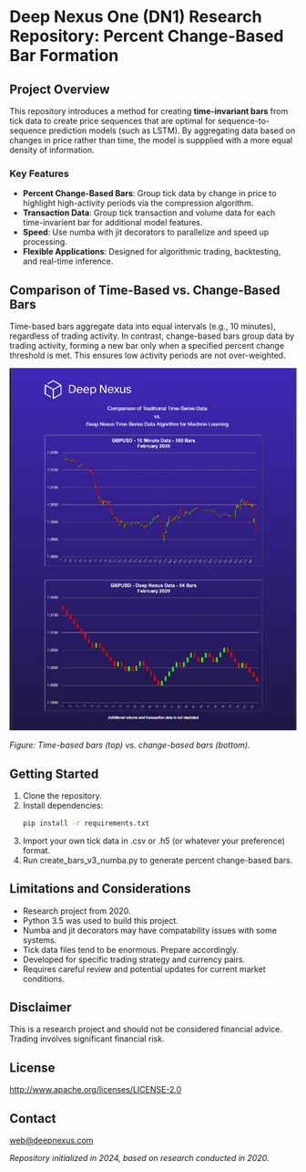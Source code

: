 # Deep Nexus One (DN1) Research Repository: Percent Change-Based Bar Formation

## Project Overview

This repository introduces a method for creating **time-invariant bars** from tick data to create price sequences that are optimal for sequence-to-sequence prediction models (such as LSTM). By aggregating data based on changes in price rather than time, the model is suppplied with a more equal density of information.

### Key Features
- **Percent Change-Based Bars**: Group tick data by change in price to highlight high-activity periods via the compression algorithm.
- **Transaction Data**: Group tick transaction and volume data for each time-invarient bar for additional model features.
- **Speed**: Use numba with jit decorators to parallelize and speed up processing.
- **Flexible Applications**: Designed for algorithmic trading, backtesting, and real-time inference.

## Comparison of Time-Based vs. Change-Based Bars

Time-based bars aggregate data into equal intervals (e.g., 10 minutes), regardless of trading activity. In contrast, change-based bars group data by trading activity, forming a new bar only when a specified percent change threshold is met. This ensures low activity periods are not over-weighted.

![Comparison of Time-Based and Change-Based Bars](docs/Comparison_Time_Invariant_Bars.png)

*Figure: Time-based bars (top) vs. change-based bars (bottom).*


## Getting Started
1. Clone the repository.
2. Install dependencies:
   ```bash
   pip install -r requirements.txt
3. Import your own tick data in .csv or .h5 (or whatever your preference) format.
4. Run create_bars_v3_numba.py to generate percent change-based bars.


## Limitations and Considerations
- Research project from 2020.
- Python 3.5 was used to build this project.
- Numba and jit decorators may have compatability issues with some systems.
- Tick data files tend to be enormous. Prepare accordingly.
- Developed for specific trading strategy and currency pairs.
- Requires careful review and potential updates for current market conditions.

## Disclaimer
This is a research project and should not be considered financial advice. Trading involves significant financial risk.

## License
http://www.apache.org/licenses/LICENSE-2.0

## Contact
web@deepnexus.com

_Repository initialized in 2024, based on research conducted in 2020._
